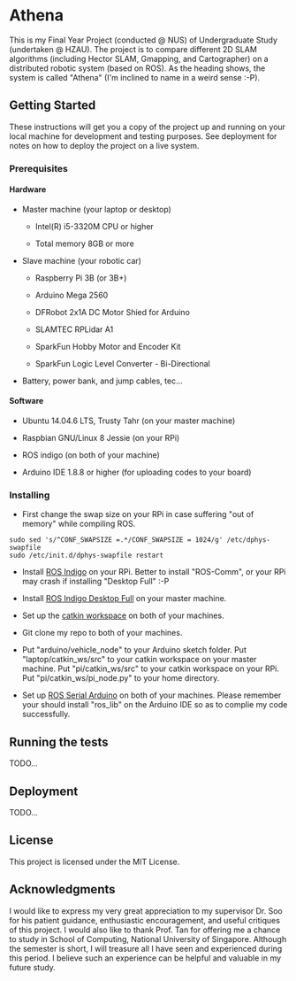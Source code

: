 # Athena

This is my Final Year Project (conducted @ NUS) of Undergraduate Study (undertaken @ HZAU). The project is to compare different 2D SLAM algorithms (including Hector SLAM, Gmapping, and Cartographer) on a distributed robotic system (based on ROS). As the heading shows, the system is called "Athena" (I'm inclined to name in a weird sense :-P).

## Getting Started

These instructions will get you a copy of the project up and running on your local machine for development and testing purposes. See deployment for notes on how to deploy the project on a live system.

### Prerequisites

#### Hardware

* Master machine (your laptop or desktop)

    * Intel(R) i5-3320M CPU or higher

    * Total memory 8GB or more

* Slave machine (your robotic car)

    * Raspberry Pi 3B (or 3B+)

    * Arduino Mega 2560

    * DFRobot 2x1A DC Motor Shied for Arduino
    
    * SLAMTEC RPLidar A1
    
    * SparkFun Hobby Motor and Encoder Kit
    
    * SparkFun Logic Level Converter - Bi-Directional
    
* Battery, power bank, and jump cables, tec...

#### Software

* Ubuntu 14.04.6 LTS, Trusty Tahr (on your master machine)

* Raspbian GNU/Linux 8 Jessie (on your RPi)

* ROS indigo (on both of your machine)

* Arduino IDE 1.8.8 or higher (for uploading codes to your board)

### Installing

* First change the swap size on your RPi in case suffering "out of memory" while compiling ROS.

```shell
sudo sed 's/^CONF_SWAPSIZE =.*/CONF_SWAPSIZE = 1024/g' /etc/dphys-swapfile
sudo /etc/init.d/dphys-swapfile restart
```

* Install [ROS Indigo](http://wiki.ros.org/ROSberryPi/Installing%20ROS%20Indigo%20on%20Raspberry%20Pi) on your RPi. Better to install "ROS-Comm", or your RPi may crash if installing "Desktop Full" :-P

* Install [ROS Indigo Desktop Full](http://wiki.ros.org/indigo/Installation/Ubuntu) on your master machine.

* Set up the [catkin workspace](http://wiki.ros.org/catkin/Tutorials/create_a_workspace) on both of your machines.

* Git clone my repo to both of your machines.

* Put "arduino/vehicle_node" to your Arduino sketch folder. Put "laptop/catkin_ws/src" to your catkin workspace on your master machine. Put "pi/catkin_ws/src" to your catkin workspace on your RPi. Put "pi/catkin_ws/pi_node.py" to your home directory.

* Set up [ROS Serial Arduino](http://wiki.ros.org/rosserial_arduino/Tutorials) on both of your machines. Please remember your should install "ros_lib" on the Arduino IDE so as to complie my code successfully.

## Running the tests

TODO...

## Deployment

TODO...

## License

This project is licensed under the MIT License.

## Acknowledgments

I would like to express my very great appreciation to my supervisor Dr. Soo for his patient guidance, enthusiastic encouragement, and useful critiques of this project. I would also like to thank Prof. Tan for offering me a chance to study in School of Computing, National University of Singapore. Although the semester is short, I will treasure all I have seen and experienced during this period. I believe such an experience can be helpful and valuable in my future study.
